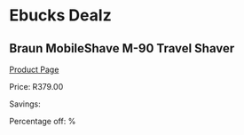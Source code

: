 
# Ebucks Dealz
## Braun MobileShave M-90 Travel Shaver
[Product Page](https://www.ebucks.com/web/shop/productSelected.do?prodId=1018611903&catId=1186081080)

Price: R379.00

Savings: 

Percentage off: %
	